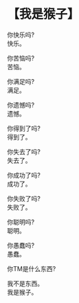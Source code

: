 #  【我是猴子】

你快乐吗?  
快乐。

你苦恼吗?  
苦恼。

你满足吗?  
满足。

你遗憾吗?  
遗憾。

你得到了吗?  
得到了。

你失去了吗?  
失去了。

你成功了吗?  
成功了。

你失败了吗?  
失败了。

你聪明吗?  
聪明。

你愚蠢吗?  
愚蠢。

你TM是什么东西?  

我不是东西。  
我是猴子。

